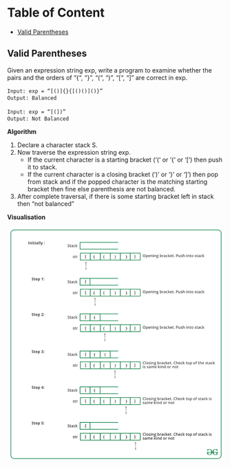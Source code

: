 # Table of Content

- [Valid Parentheses](#valid-parentheses)



## Valid Parentheses

Given an expression string exp, write a program to examine whether the pairs and the orders of “{“, “}”, “(“, “)”, “[“, “]” are correct in exp.

```
Input: exp = “[()]{}{[()()]()}”
Output: Balanced

Input: exp = “[(])”
Output: Not Balanced
```

**Algorithm**

1. Declare a character stack S.
2. Now traverse the expression string exp.
    * If the current character is a starting bracket (‘(‘ or ‘{‘ or ‘[‘) then push it to stack.
    * If the current character is a closing bracket (‘)’ or ‘}’ or ‘]’) then pop from stack and if the popped character is the matching starting bracket then fine else parenthesis are not balanced.
3. After complete traversal, if there is some starting bracket left in stack then “not balanced”

**Visualisation**

![valid](https://github.com/rgederin/leetcode-solutions/blob/master/img/valid.png)

